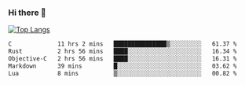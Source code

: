 ### Hi there 👋

<!--
**3Xpl0it3r/3Xpl0it3r** is a ✨ _special_ ✨ repository because its `README.md` (this file) appears on your GitHub profile.

Here are some ideas to get you started:

- 🔭 I’m currently working on ...
- 🌱 I’m currently learning ...
- 👯 I’m looking to collaborate on ...
- 🤔 I’m looking for help with ...
- 💬 Ask me about ...
- 📫 How to reach me: ...
- 😄 Pronouns: ...
- ⚡ Fun fact: ...
-->


[![Top Langs](https://github-readme-stats.vercel.app/api/top-langs/?username=3Xpl0it3r&layout=compact)](https://github.com/3Xpl0it3r/3Xpl0it3r)

<!--START_SECTION:waka-->

```txt
C             11 hrs 2 mins   ███████████████▒░░░░░░░░░   61.37 %
Rust          2 hrs 56 mins   ████░░░░░░░░░░░░░░░░░░░░░   16.34 %
Objective-C   2 hrs 56 mins   ████░░░░░░░░░░░░░░░░░░░░░   16.31 %
Markdown      39 mins         █░░░░░░░░░░░░░░░░░░░░░░░░   03.62 %
Lua           8 mins          ▒░░░░░░░░░░░░░░░░░░░░░░░░   00.82 %
```

<!--END_SECTION:waka-->
